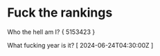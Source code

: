 # Fuck the rankings

Who the hell am I?
{ 5153423 }

What fucking year is it?
[ 2024-06-24T04:30:00Z ]
